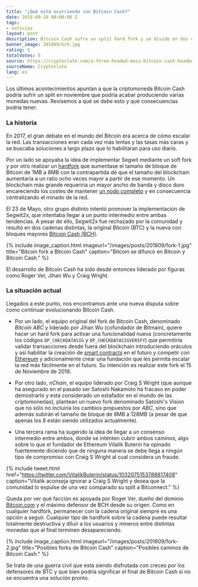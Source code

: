 ```yaml
---
title: "¿Qué está ocurriendo con Bitcoin Cash?"
date: 2018-09-10 00:00:00 Z
tags:
- noticias
layout: post
description: Bitcoin Cash sufre un split hard fork y se divide en dos criptomonedas distintas.
banner_image: 201809/bch.jpg
rating: 5
totalVotes: 5
source: https://cryptoslate.com/a-three-headed-mess-bitcoin-cash-headed-toward-messy-three-way-split/
sourceName: Cryptoslate
lang: es
---
```


Los últimos acontecimientos apuntan a que la criptomoneda Bitcoin Cash podría sufrir un split en noviembre que podría acabar produciendo varias monedas nuevas. Revisemos a qué se debe esto y qué consecuencias podría tener.

<!--more-->

### La historia

En 2017, el gran debate en el mundo del Bitcoin era acerca de cómo escalar la red. Las transacciones eran cada vez más lentas y las tasas más caras y se buscaba soluciones a largo plazo que lo habilitaran para uso diario.

Por un lado se apoyaba la idea de implementar Segwit mediante un soft fork y por otro realizar un [hardfork](/hard-fork-vs-soft-fork/) que aumentase el tamaño de bloque de Bitcoin de 1MB a 8MB con la contrapartida de que el tamaño del blockchain aumentaría a un ratio ocho veces mayor a partir de ese momento. Un blockchain más grande requeriría un mayor ancho de banda y disco duro encareciendo los costes de mantener [un nodo completo](/bitcoin-full-node/) y en consecuencia centralizando el minado de la red.

El 23 de Mayo, otro grupo distinto intentó promover la implementación de Segwit2x, que intentaba llegar a un punto intermedio entre ambas tendencias. A pesar de ello, Segwit2x fue rechazado por la comunidad y resultó en dos cadenas distintas, la original Bitcoin (BTC) y la nueva con bloques mayores [Bitcoin Cash (BCH)](/que-es-bitcoin-cash/).

{% include image_caption.html imageurl="/images/posts/201809/fork-1.jpg" title="Bitcoin fork a Bitcoin Cash" caption="Bitcoin se difurcó en Bitcoin y Bitcoin Cash." %}

El desarrollo de Bitcoin Cash ha sido desde entonces liderado por figuras como Roger Ver, Jihan Wu y Craig Wright.

### La situación actual

Llegados a este punto, nos encontramos ante una nueva disputa sobre como continuar evolucionando Bitcoin Cash.

- Por un lado, el equipo original del fork de Bitcoin Cash, denominado *Bitcoin ABC* y liderado por Jihan Wu (cofundador de Bitmain), quiere hacer un hard fork para activar una funcionalidad nueva (concretamente los códigos `OP_CHECKDATASIG` y `OP_CHECKDATASIGVERIFY`) que permitiría validar transacciones desde fuera del blockchain introduciendo oráculos y así habilitar la creación de [smart contracts](/que-es-un-smart-contract/) en el futuro y competir con [Ethereum](/que-es-ethereum) y adicionalmente crear una fundación que les permita escalar la red más fácilmente en el futuro. Su intención es realizar este fork el 15 de Noviembre de 2018. 

- Por otro lado, *nChain*, el equipo liderado por Craig S Wright (que aunque ha asegurado en el pasado ser Satoshi Nakamoto ha fracaso en poder demostrarlo y está considerado un estafador en el mundo de las criptomonedas), plantean un nuevo fork denominado Satoshi's Vision que no sólo no incluiría los cambios propuestos por *ABC*, sino que además subirán el tamaño de bloque de 8MB a 128MB (a pesar de que apenas los 8 están siendo utilizados actualmente).

- Una tercera rama ha sugerido la idea de llegar a un consenso intermedio entre ambos, donde se intenten cubrir ambos caminos, algo sobre lo que el fundador de Ethereum Vitalik Buterin ha opinado fuertemente diciendo que de ninguna manera se debe llega a ningún tipo de compromiso con Craig S Wright al cual considera un fraude.

{% include tweet.html href="https://twitter.com/VitalikButerin/status/1032075153788817408" caption="Vitalik aconseja ignorar a Craig S Wright y desea que la comunidad lo expulse de una vez comparado su split a Bitconnect." %}

Queda por ver qué facción es apoyada por Roger Ver, dueño del dominio <a rel="nofollow" href="https://Bitcoin.com">Bitcoin.com</a> y el máximo defensor de BCH desde su origen. Como en cualquier hardfork, permanecer con la cadena original siempre es una opción a seguir. Cualquier tipo de hardfork sobre la cadena puede resultar totalmente destructiva y diluir a los usuarios y mineros entre distintas monedas que al final terminen desapareciendo.

{% include image_caption.html imageurl="/images/posts/201809/fork-2.jpg" title="Posibles forks de Bitcoin Cash" caption="Posibles caminos de Bitcoin Cash." %}

Se trata de una guerra civil que está siendo disfrutada con creces por los defensores de BTC y que bien podría significar el final de Bitcoin Cash si no se encuentra una solución pronto.

